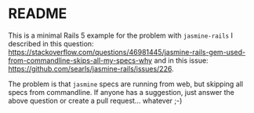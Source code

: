 # README

This is a minimal Rails 5 example for the problem with `jasmine-rails` I
described in this question:
https://stackoverflow.com/questions/46981445/jasmine-rails-gem-used-from-commandline-skips-all-my-specs-why
and in this issue: https://github.com/searls/jasmine-rails/issues/226.

The problem is that `jasmine` specs are running from web, but skipping
all specs from commandline. If anyone has a suggestion, just answer the
above question or create a pull request... whatever ;-)
